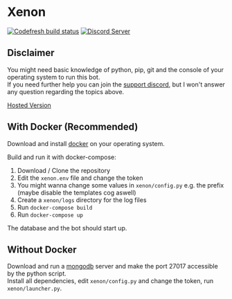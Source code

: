 # Xenon

[![Codefresh build status]( https://g.codefresh.io/api/badges/pipeline/merlintor/Xenon%2Fdeploy?type=cf-1)]( https://g.codefresh.io/public/accounts/merlintor/pipelines/5d4d4cc311b8859327cf24e0)
[![Discord Server]( https://discordapp.com/api/guilds/410488579140354049/embed.png)]( https://discord.club/discord)

## Disclaimer

You might need basic knowledge of python, pip, git and the console of your operating system to run this bot.  
If you need further help you can join the [support discord](https://discord.club/discord), but I won't answer any question regarding the topics above.

[Hosted Version](https://discordbots.org/bot/xenon)

## With Docker (Recommended)

Download and install [docker](https://www.docker.com/) on your operating system.

Build and run it with docker-compose:

1. Download / Clone the repository
2. Edit the `xenon.env` file and change the token
3. You might wanna change some values in `xenon/config.py` e.g. the prefix (maybe disable the templates cog aswell)
4. Create a `xenon/logs` directory for the log files
5. Run `docker-compose build`
6. Run `docker-compose up`

The database and the bot should start up.

## Without Docker

Download and run a [mongodb](https://www.mongodb.com/) server and make the port 27017 accessible by the python script.  
Install all dependencies, edit `xenon/config.py` and change the token, run `xenon/launcher.py`.
